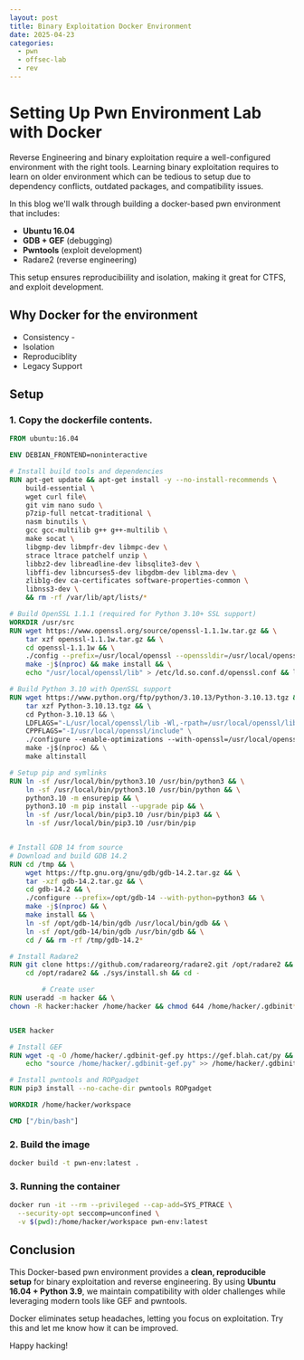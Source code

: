 ```yaml
---
layout: post
title: Binary Exploitation Docker Environment
date: 2025-04-23
categories:
  - pwn
  - offsec-lab
  - rev
---
```

# Setting Up  Pwn Environment Lab with Docker

Reverse Engineering and binary exploitation require a well-configured environment with the right tools. Learning binary exploitation requires to learn on older environment which can be tedious to setup due to dependency conflicts, outdated packages, and compatibility issues.

In this blog we'll walk through building a docker-based pwn environment that includes:
- **Ubuntu 16.04** 
- **GDB + GEF** (debugging)
- **Pwntools** (exploit development)
- Radare2 (reverse engineering)

This setup ensures reproducibiility and isolation, making it great for CTFS, and exploit development.

## Why Docker for the environment
- Consistency - 
- Isolation
- Reproduciblity
- Legacy Support

## Setup
### 1. Copy the dockerfile contents.

```dockerfile
FROM ubuntu:16.04

ENV DEBIAN_FRONTEND=noninteractive

# Install build tools and dependencies
RUN apt-get update && apt-get install -y --no-install-recommends \
    build-essential \
    wget curl file\
    git vim nano sudo \
    p7zip-full netcat-traditional \
    nasm binutils \
    gcc gcc-multilib g++ g++-multilib \
    make socat \
    libgmp-dev libmpfr-dev libmpc-dev \
    strace ltrace patchelf unzip \
    libbz2-dev libreadline-dev libsqlite3-dev \
    libffi-dev libncurses5-dev libgdbm-dev liblzma-dev \
    zlib1g-dev ca-certificates software-properties-common \
    libnss3-dev \
    && rm -rf /var/lib/apt/lists/*

# Build OpenSSL 1.1.1 (required for Python 3.10+ SSL support)
WORKDIR /usr/src
RUN wget https://www.openssl.org/source/openssl-1.1.1w.tar.gz && \
    tar xzf openssl-1.1.1w.tar.gz && \
    cd openssl-1.1.1w && \
    ./config --prefix=/usr/local/openssl --openssldir=/usr/local/openssl shared zlib && \
    make -j$(nproc) && make install && \
    echo "/usr/local/openssl/lib" > /etc/ld.so.conf.d/openssl.conf && ldconfig

# Build Python 3.10 with OpenSSL support
RUN wget https://www.python.org/ftp/python/3.10.13/Python-3.10.13.tgz && \
    tar xzf Python-3.10.13.tgz && \ 
    cd Python-3.10.13 && \
    LDFLAGS="-L/usr/local/openssl/lib -Wl,-rpath=/usr/local/openssl/lib" \
    CPPFLAGS="-I/usr/local/openssl/include" \
    ./configure --enable-optimizations --with-openssl=/usr/local/openssl && \
    make -j$(nproc) && \
    make altinstall

# Setup pip and symlinks
RUN ln -sf /usr/local/bin/python3.10 /usr/bin/python3 && \
    ln -sf /usr/local/bin/python3.10 /usr/bin/python && \
    python3.10 -m ensurepip && \
    python3.10 -m pip install --upgrade pip && \
    ln -sf /usr/local/bin/pip3.10 /usr/bin/pip3 && \
    ln -sf /usr/local/bin/pip3.10 /usr/bin/pip


# Install GDB 14 from source
# Download and build GDB 14.2
RUN cd /tmp && \
    wget https://ftp.gnu.org/gnu/gdb/gdb-14.2.tar.gz && \
    tar -xzf gdb-14.2.tar.gz && \
    cd gdb-14.2 && \
    ./configure --prefix=/opt/gdb-14 --with-python=python3 && \
    make -j$(nproc) && \
    make install && \
    ln -sf /opt/gdb-14/bin/gdb /usr/local/bin/gdb && \
    ln -sf /opt/gdb-14/bin/gdb /usr/bin/gdb && \
    cd / && rm -rf /tmp/gdb-14.2*

# Install Radare2
RUN git clone https://github.com/radareorg/radare2.git /opt/radare2 && \
    cd /opt/radare2 && ./sys/install.sh && cd -

        # Create user
RUN useradd -m hacker && \
chown -R hacker:hacker /home/hacker && chmod 644 /home/hacker/.gdbinit*


USER hacker

# Install GEF
RUN wget -q -O /home/hacker/.gdbinit-gef.py https://gef.blah.cat/py && \
    echo "source /home/hacker/.gdbinit-gef.py" >> /home/hacker/.gdbinit

# Install pwntools and ROPgadget
RUN pip3 install --no-cache-dir pwntools ROPgadget

WORKDIR /home/hacker/workspace

CMD ["/bin/bash"]
```

### 2. Build the image
```sh
docker build -t pwn-env:latest .
```


### 3. Running the container

```sh
docker run -it --rm --privileged --cap-add=SYS_PTRACE \
  --security-opt seccomp=unconfined \
  -v $(pwd):/home/hacker/workspace pwn-env:latest

```

## Conclusion
This Docker-based pwn environment provides a **clean, reproducible setup** for binary exploitation and reverse engineering. By using **Ubuntu 16.04 + Python 3.9**, we maintain compatibility with older challenges while leveraging modern tools like GEF and pwntools.

Docker eliminates setup headaches, letting you focus on exploitation. Try this and let me know how it can be improved. 

Happy hacking!